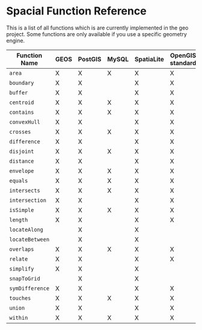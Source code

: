 Spacial Function Reference
==========================

This is a list of all functions which is are currently implemented in the geo project. Some functions are only available
if you use a specific geometry engine.

| Function Name | GEOS | PostGIS | MySQL | SpatiaLite | OpenGIS standard |
|---------------|------|---------|-------|------------|------------------|
|`area`         |  X   |    X    |   X   |     X      |        X         |
|`boundary`     |  X   |    X    |       |     X      |        X         |
|`buffer`       |  X   |    X    |       |     X      |        X         |
|`centroid`     |  X   |    X    |   X   |     X      |        X         |
|`contains`     |  X   |    X    |   X   |     X      |        X         |
|`convexHull`   |  X   |    X    |       |     X      |        X         |
|`crosses`      |  X   |    X    |   X   |     X      |        X         |
|`difference`   |  X   |    X    |       |     X      |        X         |
|`disjoint`     |  X   |    X    |   X   |     X      |        X         |
|`distance`     |  X   |    X    |       |     X      |        X         |
|`envelope`     |  X   |    X    |   X   |     X      |        X         |
|`equals`       |  X   |    X    |   X   |     X      |        X         |
|`intersects`   |  X   |    X    |   X   |     X      |        X         |
|`intersection` |  X   |    X    |       |     X      |        X         |
|`isSimple`     |  X   |    X    |   X   |     X      |        X         |
|`length`       |  X   |    X    |       |     X      |        X         |
|`locateAlong`  |      |    X    |       |     X      |                  |
|`locateBetween`|      |    X    |       |     X      |                  |
|`overlaps`     |  X   |    X    |   X   |     X      |        X         |
|`relate`       |  X   |    X    |       |     X      |        X         |
|`simplify`     |  X   |    X    |       |     X      |                  |
|`snapToGrid`   |      |    X    |       |     X      |                  |
|`symDifference`|  X   |    X    |       |     X      |        X         |
|`touches`      |  X   |    X    |   X   |     X      |        X         |
|`union`        |  X   |    X    |       |     X      |        X         |
|`within`       |  X   |    X    |   X   |     X      |        X         |

